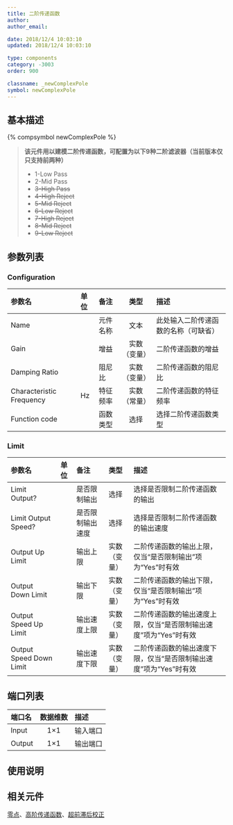 ```yaml
---
title: 二阶传递函数
author: 
author_email:

date: 2018/12/4 10:03:10
updated: 2018/12/4 10:03:10

type: components
category: -3003
order: 900

classname: _newComplexPole
symbol: newComplexPole
---
```

## 基本描述
{% compsymbol newComplexPole %}

> **该元件用以建模二阶传递函数，可配置为以下9种二阶滤波器（当前版本仅只支持前两种）**
>  + 1-Low Pass
>  + 2-Mid Pass  
>  + ~~3-High Pass~~  
>  + ~~4-High Reject~~  
>  + ~~5-Mid Reject~~  
>  + ~~6-Low Reject~~  
>  + ~~7-High Reject~~  
>  + ~~8-Mid Reject~~  
>  + ~~9-Low Reject~~

## 参数列表
### Configuration
| 参数名 | 单位 | 备注 | 类型 | 描述 |
| :--- | :--- | :--- | :--: | :--- |
| Name |  | 元件名称 | 文本 | 此处输入二阶传递函数的名称（可缺省） |
| Gain |  | 增益 | 实数（变量） | 二阶传递函数的增益 |
| Damping Ratio |  | 阻尼比 | 实数（变量） | 二阶传递函数的阻尼比 |
| Characteristic Frequency | Hz | 特征频率 | 实数（常量） | 二阶传递函数的特征频率 |
| Function code |  | 函数类型 | 选择 | 选择二阶传递函数类型 |

### Limit
| 参数名 | 单位 | 备注 | 类型 | 描述 |
| :--- | :--- | :--- | :--: | :--- |
| Limit Output? |  | 是否限制输出 | 选择 | 选择是否限制二阶传递函数的输出 |
| Limit Output Speed? |  | 是否限制输出速度 | 选择 | 选择是否限制二阶传递函数的输出速度 |
| Output Up Limit |  | 输出上限 | 实数（变量） | 二阶传递函数的输出上限，仅当“是否限制输出”项为“Yes”时有效 |
| Output Down Limit |  | 输出下限 | 实数（变量） | 二阶传递函数的输出下限，仅当“是否限制输出”项为“Yes”时有效 |
| Output Speed Up Limit |  | 输出速度上限 | 实数（变量） | 二阶传递函数的输出速度上限，仅当“是否限制输出速度”项为“Yes”时有效 |
| Output Speed Down Limit |  | 输出速度下限 | 实数（变量） | 二阶传递函数的输出速度下限，仅当“是否限制输出速度”项为“Yes”时有效 |


## 端口列表

| 端口名 | 数据维数 | 描述 |
| :--- | :--:  | :--- |
| Input | 1×1 | 输入端口|
| Output | 1×1 | 输出端口|

## 使用说明



## 相关元件

[零点](comp_newZero.md)、[高阶传递函数](comp_newNthOrderTransFunc.md)、[超前滞后校正](comp_newLeadLag.md)
